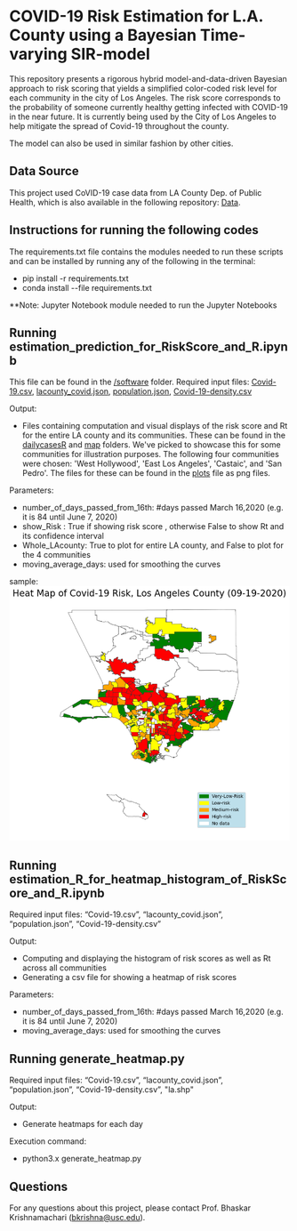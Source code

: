 # COVID-19 Risk Estimation for L.A. County using a Bayesian Time-varying SIR-model

This repository presents a rigorous hybrid model-and-data-driven Bayesian approach to risk scoring that yields a simplified color-coded risk level for each community in the city of Los Angeles. The risk score corresponds to the probability of someone currently healthy getting infected with COVID-19 in the near future. It is currently being used by the City of Los Angeles to help mitigate the spread of Covid-19 throughout the county. 

The model can also be used in similar fashion by other cities. 

## Data Source

This project used CoVID-19 case data from LA County Dep. of Public Health, which is also available in the following repository: [Data](https://github.com/ANRGUSC/lacounty_covid19_data/).

## Instructions for running the following codes
The requirements.txt file contains the modules needed to run these scripts and can be installed by running any of the following in the terminal:
* pip install -r requirements.txt
* conda install --file requirements.txt

**Note: Jupyter Notebook module needed to run the Jupyter Notebooks



## Running **estimation_prediction_for_RiskScore_and_R.ipynb**

This file can be found in the [/software](https://github.com/ANRGUSC/covid19_risk_estimation/tree/master/software) folder.
Required input files:
[Covid-19.csv](https://github.com/ANRGUSC/covid19_risk_estimation/blob/master/data/Covid-19.csv), [lacounty_covid.json](https://github.com/ANRGUSC/covid19_risk_estimation/blob/master/data/lacounty_covid.json), [population.json](https://github.com/ANRGUSC/covid19_risk_estimation/blob/master/data/population.json), [Covid-19-density.csv](https://github.com/ANRGUSC/covid19_risk_estimation/blob/master/data/Covid-19-density.csv)

Output:
- Files containing computation and visual displays of the risk score and Rt for the entire LA county and its communities. These can be found in the [dailycasesR](https://github.com/ANRGUSC/covid19_risk_estimation/tree/master/data/dailycasesR) and [map](https://github.com/ANRGUSC/covid19_risk_estimation/tree/master/plots/map) folders. We've picked to showcase this for some communities for illustration purposes. The following four communities were chosen: 'West Hollywood', 'East Los Angeles', 'Castaic', and 'San Pedro'. The files for these can be found in the [plots](https://github.com/ANRGUSC/covid19_risk_estimation/tree/master/plots) file as png files. 

Parameters:
* number_of_days_passed_from_16th: #days passed March 16,2020 (e.g. it is 84 until June 7, 2020)
* show_Risk :  True if showing risk score , otherwise False to show Rt and its confidence interval
* Whole_LAcounty:  True to plot for entire LA county, and False to plot for the 4 communities
* moving_average_days: used for smoothing the curves

sample: 
![alt text](https://github.com/ANRGUSC/covid19_risk_estimation/blob/master/plots/map/risk_09-19-2020.png)

## Running **estimation_R_for_heatmap_histogram_of_RiskScore_and_R.ipynb**

Required input files:
“Covid-19.csv”, “lacounty_covid.json”, “population.json”, “Covid-19-density.csv”

Output:
* Computing and displaying the histogram of risk scores as well as Rt across all communities
* Generating a csv file for showing a heatmap of risk scores

Parameters:
* number_of_days_passed_from_16th: #days passed March 16,2020 (e.g. it is 84 until June 7, 2020)
* moving_average_days: used for smoothing the curves

## Running **generate_heatmap.py**

Required input files:
“Covid-19.csv”, “lacounty_covid.json”, “population.json”, “Covid-19-density.csv”, "la.shp"

Output:
* Generate heatmaps for each day 

Execution command:
* python3.x generate_heatmap.py

## Questions
For any questions about this project, please contact Prof. Bhaskar Krishnamachari (bkrishna@usc.edu).
